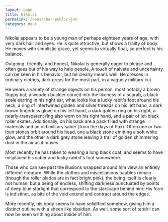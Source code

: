 ```yaml
---
layout: page
title: Nikolai
permalink: /deus/char-public-jon
category: deus
---
```

Nikolai appears to be a young man of perhaps eighteen years of age, with very dark hair and eyes.  He is quite attractive, but shows a frailty of body.  He moves with simplistic grace, yet seems to virtually float, so perfect is his balance.

Outgoing, friendly, and honest, Nikolai is generally eager to please and often goes out of his way to help people.  A touch of naivete and uncertainty can be seen in his behavior, but he clearly means well.  He dresses in ordinary clothes, dark greys for the most part, in a vaguely military cut.

He wears a variety of strange objects on his person, most notably a brown floppy hat, a wooden buckler carved into the likeness of a scarab, a black scale earring in his right ear, what looks like a lucky rabit's foot around his neck, a ring of intertwined golden and silver threads on his left hand, a dark brown fingerless glove on his left hand, a dark golden ring on his right, a nearly-transparent ring also worn on his right hand, and a pair of jet-black roller skates.  Additionally, on his back are a pack filled with strange materials and an old military saber (from the days of Pax).  Often one or two ioun stones orbit around his head, one a black stone emitting a soft white glow, and the other a dark grey stone leaving a trail of golden shimmering dust in the air as it moves.

Most recently he has taken to wearing a long black coat, and seems to have misplaced his saber and lucky rabbit's foot somewhere.



Those who can see past the illusions wrapped around him view an entirely different creature.  While the clothes and miscellanious baubles remain (though the roller blades are in fact bright pink), the being itself is clearly not human, but a being of endless, shifting darkness punctuated by points of deep blue starlight that correspond to the starscape behind him.  His form is indistinct, as bits of the void extend and contract around the edges.

More recently, his body seems to have solidified somehow, giving him a distinct outline with a sheen like obsidian.  As well, some sort of tendril can now be seen writhing about inside of him.

